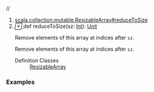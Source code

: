 //
<ol>
<li><a href="https://www.scala-lang.org/api/2.12.3/scala/collection/mutable/ArrayBuffer.html#reduceToSize(sz:Int):Unit">scala.collection.mutable.ResizableArray#reduceToSize</a></li>
<li name="scala.collection.mutable.ResizableArray#reduceToSize" visbl="pub" class="indented0 " data-isabs="false" fullcomment="yes" group="Ungrouped"> <a id="reduceToSize(sz:Int):Unit"></a><a id="reduceToSize(Int):Unit"></a> <span class="permalink"> <a href="../../../scala/collection/mutable/ArrayBuffer.html#reduceToSize(sz:Int):Unit" title="Permalink"> <i class="material-icons"></i> </a> </span> <span class="modifier_kind"> <span class="modifier"></span> <span class="kind">def</span> </span> <span class="symbol"> <span class="name">reduceToSize</span><span class="params">(<span name="sz">sz: <a href="../../Int.html" class="extype" name="scala.Int">Int</a></span>)</span><span class="result">: <a href="../../Unit.html" class="extype" name="scala.Unit">Unit</a></span> </span> <p class="shortcomment cmt">Remove elements of this array at indices after <code>sz</code>.</p>
 <div class="fullcomment">
  <div class="comment cmt">
   <p>Remove elements of this array at indices after <code>sz</code>. </p>
  </div>
  <dl class="attributes block"> 
   <dt>
    Definition Classes
   </dt>
   <dd>
    <a href="ResizableArray.html" class="extype" name="scala.collection.mutable.ResizableArray">ResizableArray</a>
   </dd>
  </dl>
 </div> </li>
        </ol>


### Examples















